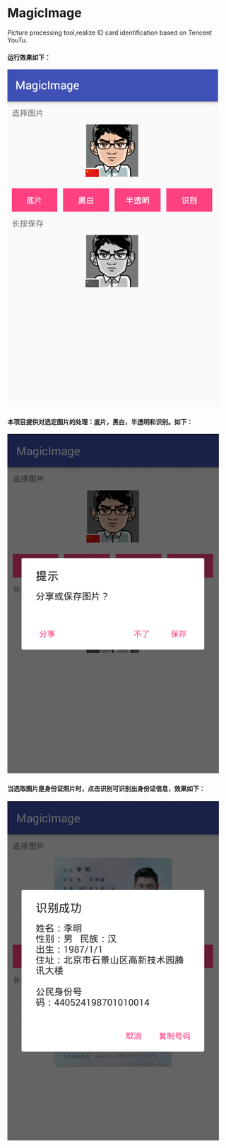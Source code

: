 # MagicImage
Picture processing tool,realize ID card identification based on Tencent YouTu.

#### 运行效果如下：
![效果图](https://raw.githubusercontent.com/Liiking/MagicImage/master/效果图1.png)
#### 本项目提供对选定图片的处理：底片，黑白，半透明和识别。如下：
![效果图](https://raw.githubusercontent.com/Liiking/MagicImage/master/效果图2.png)
#### 当选取图片是身份证照片时，点击识别可识别出身份证信息，效果如下：
![效果图](https://raw.githubusercontent.com/Liiking/MagicImage/master/效果图3.png)
